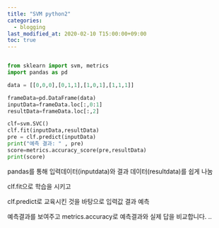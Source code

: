 ```yaml
---
title: "SVM python2"
categories: 
  - blogging
last_modified_at: 2020-02-10 T15:00:00+09:00
toc: true
---
```


~~~python

from sklearn import svm, metrics
import pandas as pd

data = [[0,0,0],[0,1,1],[1,0,1],[1,1,1]]

frameData=pd.DataFrame(data)
inputData=frameData.loc[:,0:1]
resultData=frameData.loc[:,2]

clf=svm.SVC()
clf.fit(inputData,resultData)
pre = clf.predict(inputData)
print("예측 결과: " , pre)
score=metrics.accuracy_score(pre,resultData)
print(score)


~~~


pandas를 통해 입력데이터(inputdata)와 결과 데이터(resultdata)를 쉽게 나눔

clf.fit으로 학습을 시키고

clf.predict로 교육시킨 것을 바탕으로 입력값 결과 예측

예측결과를 보여주고 metrics.accuracy로 예측결과와 실제 답을 비교합니다. ..
